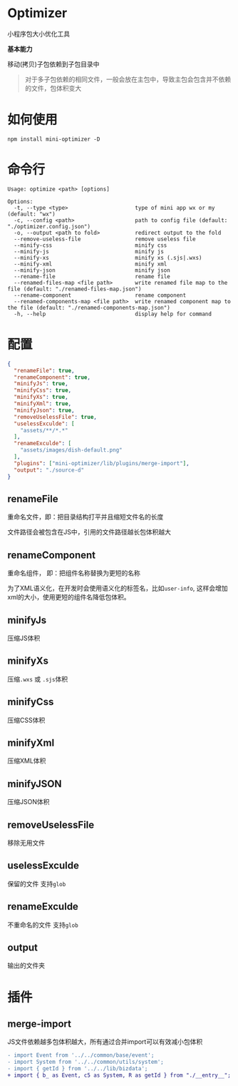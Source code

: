 # Optimizer

小程序包大小优化工具

__基本能力__

移动(拷贝)子包依赖到子包目录中

> 对于多子包依赖的相同文件，一般会放在主包中，导致主包会包含并不依赖的文件，包体积变大

# 如何使用

```shell
npm install mini-optimizer -D
```

# 命令行

```shell
Usage: optimize <path> [options]

Options:
  -t, --type <type>                     type of mini app wx or my (default: "wx")
  -c, --config <path>                   path to config file (default: "./optimizer.config.json")
  -o, --output <path to fold>           redirect output to the fold
  --remove-useless-file                 remove useless file
  --minify-css                          minify css
  --minify-js                           minify js
  --minify-xs                           minify xs (.sjs|.wxs)
  --minify-xml                          minify xml
  --minify-json                         minify json
  --rename-file                         rename file
  --renamed-files-map <file path>       write renamed file map to the file (default: "./renamed-files-map.json")
  --rename-component                    rename component
  --renamed-components-map <file path>  write renamed component map to the file (default: "./renamed-components-map.json")
  -h, --help                            display help for command
```

# 配置

```json
{
  "renameFile": true,
  "renameComponent": true,
  "minifyJs": true,
  "minifyCss": true,
  "minifyXs": true,
  "minifyXml": true,
  "minifyJson": true,
  "removeUselessFile": true,
  "uselessExculde": [
    "assets/**/*.*"
  ],
  "renameExculde": [
    "assets/images/dish-default.png"
  ],
  "plugins": ["mini-optimizer/lib/plugins/merge-import"],
  "output": "./source-d"
}
```

## renameFile
重命名文件，即：把目录结构打平并且缩短文件名的长度 

文件路径会被包含在JS中，引用的文件路径越长包体积越大

## renameComponent
重命名组件， 即：把组件名称替换为更短的名称

为了XML语义化，在开发时会使用语义化的标签名，比如`user-info`, 这样会增加xml的大小，使用更短的组件名降低包体积。

## minifyJs
压缩JS体积

## minifyXs
压缩`.wxs` 或 `.sjs`体积

## minifyCss
压缩CSS体积

## minifyXml
压缩XML体积

## minifyJSON
压缩JSON体积

## removeUselessFile
移除无用文件

## uselessExculde
保留的文件 支持`glob`

## renameExculde
不重命名的文件 支持`glob`

## output
输出的文件夹

# 插件

## merge-import 

JS文件依赖越多包体积越大，所有通过合并import可以有效减小包体积

```diff
- import Event from '../../common/base/event';
- import System from '../../common/utils/system';
- import { getId } from '../../lib/bizdata';
+ import { b_ as Event, c5 as System, R as getId } from "./__entry__";
```


